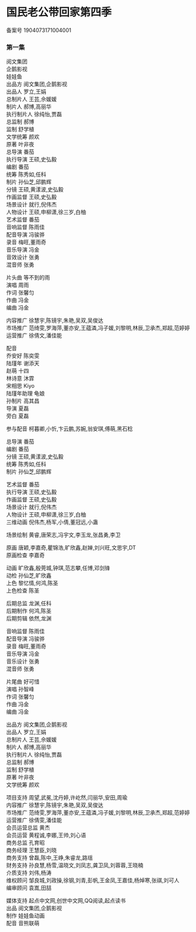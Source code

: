 # 国民老公带回家第四季   
  
备案号  1904073171004001  
  
### 第一集   
阅文集团  
企鹅影视  
娃娃鱼  
出品方  阅文集团,企鹅影视  
出品人  罗立,王娟  
总制片人  王芸,佘媛媛  
制片人  郝博,高丽华  
执行制片人  徐纯怡,贾磊  
总监制  郝博  
监制  舒学植  
文学统筹  颜欢  
原著  叶非夜  
总导演  番茄  
执行导演  王硕,史弘毅  
编剧  番茄  
统筹  陈秀如,任科  
制片  孙仙芝,邱鹏辉  
分镜  王硕,黄漾波,史弘毅  
作画监督  王硕,史弘毅  
场景设计  就行,倪伟杰  
人物设计  王硕,申柳潇,徐三岁,白柚  
艺术监督  番茄  
音响监督  陈雨佳  
配音导演  冯骏骅  
录音  梅旺,董雨奇  
音乐导演  冯金  
音效设计  张勇  
混音师  张勇  
  
片头曲  等不到的雨  
演唱  周雨  
作词  张馨匀  
作曲  冯金  
编曲  冯金  
  
内容推广  徐慧宇,陈镜宇,朱艳,吴双,吴俊达  
市场推广  范绮雯,罗海萍,董亦安,王蕴潾,冯子媛,刘黎明,林辰,卫承杰,郑超,范婷婷  
运营推广  徐倩文,潘佳能  
  
配音    
乔安好  陈奕雯  
陆瑾年  谢添天  
赵萌  十四  
林诗意  沐霏  
宋相思  Kiyo  
陆瑾年助理  龟娘  
孙制片  高其昌  
导演  夏磊  
旁白  夏磊  
  
参与配音  柯暮卿,小忻,卞云鹏,苏婉,翁安琪,傅萌,黑石稔  
  
总导演  番茄  
编剧  番茄  
分镜  王硕,黄漾波,史弘毅  
统筹  陈秀如,任科  
制片  孙仙芝,邱鹏辉  
  
艺术监督  番茄  
执行导演  王硕,史弘毅  
作画监督  王硕,史弘毅  
场景设计  就行,倪伟杰  
人物设计  王硕,申柳潇,徐三岁,白柚  
三维动画  倪伟杰,杨军,小倩,董冠远,小蛊  
  
场景绘制  黄睿,唐荣志,冯宇文,李玉龙,张昌勇,李卫  
  
原画  唐颖,李嘉奇,瞿锦浩,旷欣鑫,赵婵,刘兴旺,文思宇,DT  
原画检查  李嘉奇  
  
动画  旷欣鑫,殷莞城,钟琪,范志攀,任博,邓剑锋  
动检  孙仙芝,旷欣鑫  
上色  黎忆情,何鸿,陈圣  
上色检查  陈圣  
  
后期总监  龙渊,任科  
后期制作  何鸿,陈圣  
后期剪辑  依然,龙渊  
  
音响监督  陈雨佳  
配音导演  冯骏骅  
录音  梅旺,董雨奇  
音乐导演  冯金  
音乐设计  张勇  
混音师  张勇  
  
片尾曲  好可惜  
演唱  孙智峰  
作词  张馨匀  
作曲  冯金  
编曲  冯金  
  
出品方  阅文集团,企鹅影视  
出品人  罗立,王娟  
总制片人  王芸,佘媛媛  
制片人  郝博,高丽华  
执行制片人  徐纯怡,贾磊  
总监制  郝博  
监制  舒学植  
原著  叶非夜  
文学统筹  颜欢  
  
项目支持  周望,武冕,沈丹婷,许屹然,闫丽华,安田,周瑜  
内容推广  徐慧宇,陈镜宇,朱艳,吴双,吴俊达  
市场推广  范绮雯,罗海萍,董亦安,王蕴潾,冯子媛,刘黎明,林辰,卫承杰,郑超,范婷婷  
运营推广  徐倩雯,潘佳能  
会员运营总监  黄杰  
会员运营  黄程诚,李娜,王帅,刘心语  
商务总监  孔育昭  
商务经理  王慧臣,刘晓  
商务支持  曾磊,陈中,王峥,朱睿龙,路瑶  
财务支持  孙良慧,杨雪,温晓文,刘凤志,龚卫凤,刘蓉蓉,王晓楠  
介质支持  刘伟,杨涛  
维权顾问  邹良城,刘政操,徐钢,刘青,彭帆,王金凤,王嘉佳,杨焯寒,张祺,刘可人  
编审顾问  袁嵩,田喆  
  
媒体支持  起点中文网,创世中文网,QQ阅读,起点读书  
出品  阅文集团,企鹅影视  
制作  娃娃鱼动画  
配音  音熊联萌